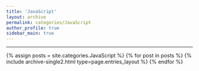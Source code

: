 ```yaml
---
title: 'JavaScript'
layout: archive
permalink: categories/JavaScript
author_profile: true
sidebar_main: true
---
```


<!-- 공백이 포함되어 있는 카테고리 이름의 경우 site.categories['a b c'] 이런식으로! -->

---

{% assign posts = site.categories.JavaScript %}
{% for post in posts %} {% include archive-single2.html type=page.entries_layout %} {% endfor %}

